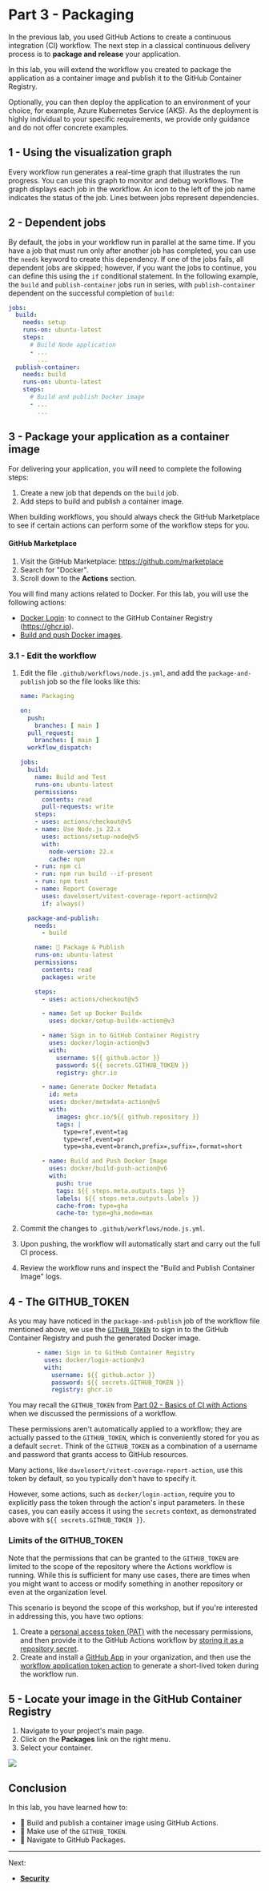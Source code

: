 # Part 3 - Packaging

In the previous lab, you used GitHub Actions to create a continuous integration (CI) workflow. The next step in a classical continuous delivery process is to **package and release** your application.

In this lab, you will extend the workflow you created to package the application as a container image and publish it to the GitHub Container Registry.

Optionally, you can then deploy the application to an environment of your choice, for example, Azure Kubernetes Service (AKS). As the deployment is highly individual to your specific requirements, we provide only guidance and do not offer concrete examples.

## 1 - Using the visualization graph

Every workflow run generates a real-time graph that illustrates the run progress. You can use this graph to monitor and debug workflows. The graph displays each job in the workflow. An icon to the left of the job name indicates the status of the job. Lines between jobs represent dependencies.

## 2 - Dependent jobs

By default, the jobs in your workflow run in parallel at the same time. If you have a job that must run only after another job has completed, you can use the `needs` keyword to create this dependency. If one of the jobs fails, all dependent jobs are skipped; however, if you want the jobs to continue, you can define this using the `if` conditional statement. In the following example, the `build` and `publish-container` jobs run in series, with `publish-container` dependent on the successful completion of `build`:

```yml
jobs:
  build:
    needs: setup
    runs-on: ubuntu-latest
    steps:
      # Build Node application
      - ...
        ...
  publish-container:
    needs: build
    runs-on: ubuntu-latest
    steps:
      # Build and publish Docker image
      - ...
        ...
```

## 3 - Package your application as a container image

For delivering your application, you will need to complete the following steps:

1. Create a new job that depends on the `build` job.
2. Add steps to build and publish a container image.

When building workflows, you should always check the GitHub Marketplace to see if certain actions can perform some of the workflow steps for you.

#### GitHub Marketplace

1. Visit the GitHub Marketplace: <https://github.com/marketplace>
2. Search for "Docker".
3. Scroll down to the **Actions** section.

You will find many actions related to Docker. For this lab, you will use the following actions:

- [Docker Login](https://github.com/marketplace/actions/docker-login): to connect to the GitHub Container Registry (<https://ghcr.io>).
- [Build and push Docker images](https://github.com/marketplace/actions/build-and-push-docker-images).

### 3.1 - Edit the workflow

1. Edit the file `.github/workflows/node.js.yml`, and add the `package-and-publish` job so the file looks like this:

    ```yaml
    name: Packaging

    on:
      push:
        branches: [ main ]
      pull_request:
        branches: [ main ]
      workflow_dispatch:

    jobs:
      build:
        name: Build and Test
        runs-on: ubuntu-latest
        permissions:
          contents: read
          pull-requests: write
        steps:
        - uses: actions/checkout@v5
        - name: Use Node.js 22.x
          uses: actions/setup-node@v5
          with:
            node-version: 22.x
            cache: npm
        - run: npm ci
        - run: npm run build --if-present
        - run: npm test
        - name: Report Coverage
          uses: davelosert/vitest-coverage-report-action@v2
          if: always()

      package-and-publish:
        needs:
          - build

        name: 🐳 Package & Publish
        runs-on: ubuntu-latest
        permissions:
          contents: read
          packages: write

        steps:
          - uses: actions/checkout@v5

          - name: Set up Docker Buildx
            uses: docker/setup-buildx-action@v3

          - name: Sign in to GitHub Container Registry
            uses: docker/login-action@v3
            with:
              username: ${{ github.actor }}
              password: ${{ secrets.GITHUB_TOKEN }}
              registry: ghcr.io

          - name: Generate Docker Metadata
            id: meta
            uses: docker/metadata-action@v5
            with:
              images: ghcr.io/${{ github.repository }}
              tags: |
                type=ref,event=tag
                type=ref,event=pr
                type=sha,event=branch,prefix=,suffix=,format=short

          - name: Build and Push Docker Image
            uses: docker/build-push-action@v6
            with:
              push: true
              tags: ${{ steps.meta.outputs.tags }}
              labels: ${{ steps.meta.outputs.labels }}
              cache-from: type=gha
              cache-to: type=gha,mode=max
    ```

2. Commit the changes to `.github/workflows/node.js.yml`.

3. Upon pushing, the workflow will automatically start and carry out the full CI process.

4. Review the workflow runs and inspect the "Build and Publish Container Image" logs.

## 4 - The GITHUB_TOKEN

As you may have noticed in the `package-and-publish` job of the workflow file mentioned above, we use the [`GITHUB_TOKEN`](https://docs.github.com/en/actions/security-guides/automatic-token-authentication#about-the-github_token-secret) to sign in to the GitHub Container Registry and push the generated Docker image.

```yaml
        - name: Sign in to GitHub Container Registry
          uses: docker/login-action@v3
          with:
            username: ${{ github.actor }}
            password: ${{ secrets.GITHUB_TOKEN }}
            registry: ghcr.io
```

You may recall the `GITHUB_TOKEN` from [Part 02 - Basics of CI with Actions](002-basics-of-ci-with-actions.md) when we discussed the permissions of a workflow.

These permissions aren't automatically applied to a workflow; they are actually passed to the `GITHUB_TOKEN`, which is conveniently stored for you as a default `secret`. Think of the `GITHUB_TOKEN` as a combination of a username and password that grants access to GitHub resources.

Many actions, like `davelosert/vitest-coverage-report-action`, use this token by default, so you typically don't have to specify it.

However, some actions, such as `docker/login-action`, require you to explicitly pass the token through the action's input parameters. In these cases, you can easily access it using the `secrets` context, as demonstrated above with `${{ secrets.GITHUB_TOKEN }}`.

### Limits of the GITHUB_TOKEN

Note that the permissions that can be granted to the `GITHUB_TOKEN` are limited to the scope of the repository where the Actions workflow is running. While this is sufficient for many use cases, there are times when you might want to access or modify something in another repository or even at the organization level.

This scenario is beyond the scope of this workshop, but if you're interested in addressing this, you have two options:

1. Create a [personal access token (PAT)](https://docs.github.com/en/authentication/keeping-your-account-and-data-secure/creating-a-personal-access-token) with the necessary permissions, and then provide it to the GitHub Actions workflow by [storing it as a repository secret](https://docs.github.com/en/enterprise-cloud@latest/actions/security-guides/encrypted-secrets#creating-encrypted-secrets-for-a-repository).
2. Create and install a [GitHub App](https://docs.github.com/en/enterprise-cloud@latest/apps/maintaining-github-apps/installing-github-apps) in your organization, and then use the [workflow application token action](https://github.com/peter-murray/workflow-application-token-action) to generate a short-lived token during the workflow run.

## 5 - Locate your image in the GitHub Container Registry

1. Navigate to your project's main page.
2. Click on the **Packages** link on the right menu.
3. Select your container.

![](../images/img-037.png)

## Conclusion

In this lab, you have learned how to:

- 👏 Build and publish a container image using GitHub Actions.
- 👏 Make use of the `GITHUB_TOKEN`.
- 👏 Navigate to GitHub Packages.

---

Next:

- **[Security](004-security.md)**
